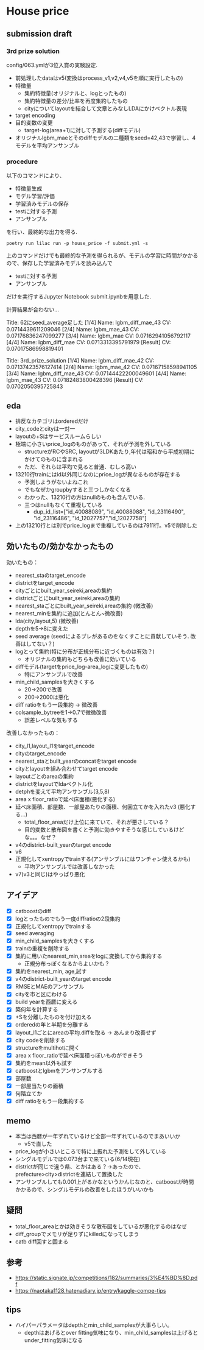 # House price


## submission draft

### 3rd prize solution

config/063.ymlが3位入賞の実験設定.

* 前処理したdataはv5(変換はprocess_v1,v2,v4,v5を順に実行したもの)
* 特徴量
  * 集約特徴量(オリジナルと、logとったもの)
  * 集約特徴量の差分/比率を再度集約したもの
  * cityについてlayoutを結合して文章とみなしLDAにかけベクトル表現
* target encoding
* 目的変数の変更
  * target-log(area+1)に対して予測する(diffモデル)
* オリジナルlgbm_maeとそのdiffモデルの二種類をseed=42,43で学習し、4モデルを平均アンサンブル

### procedure

以下のコマンドにより、

* 特徴量生成
* モデル学習/評価
* 学習済みモデルの保存
* testに対する予測
* アンサンブル

を行い、最終的な出力を得る.

`poetry run lilac run -p house_price -f submit.yml -s`

上のコマンドだけでも最終的な予測を得られるが、モデルの学習に時間がかかるので、保存した学習済みモデルを読み込んで

* testに対する予測
* アンサンブル

だけを実行するJupyter Notebook submit.ipynbを用意した.

計算結果が合わない...

Title: 62にseed_average足した
[1/4]
Name: lgbm_diff_mae_43
CV: 0.0714439611209046
[2/4]
Name: lgbm_mae_43
CV: 0.07176836247099277
[3/4]
Name: lgbm_mae
CV: 0.07162941056792117
[4/4]
Name: lgbm_diff_mae
CV: 0.0713313395791979
[Result]
CV: 0.07017586998819401

Title: 3rd_prize_solution
[1/4]
Name: lgbm_diff_mae_42
CV: 0.07137423576127414
[2/4]
Name: lgbm_mae_42
CV: 0.07167158598941105
[3/4]
Name: lgbm_diff_mae_43
CV: 0.07144422200049601
[4/4]
Name: lgbm_mae_43
CV: 0.07182483800428396
[Result]
CV: 0.0702050395725843
## eda
* 排反なカテゴリはorderedだけ
* city_codeとcityは一対一
* layoutの+Sはサービスルームらしい
* 極端に小さいprice_logのものがあって、それが予測を外している
  * structureがRCやSRC, layoutが3LDKあたり,年代は昭和から平成初期にかけてのものに含まれる
  * ただ、それらは平均で見ると普通、むしろ高い
* 13210行trainにはid以外同じなのにprice_logが異なるものが存在する
  * 予測しようがないよねこれ
  * でもなぜかgroupbyすると三つしかなくなる
  * わかった、13210行の方はnullのものも含んでいる.
  * 三つはnullもなくて重複している
    * dup_id_list=["id_40088089", "id_40088088", "id_23116490", "id_23116486", "id_12027757","id_12027758"]
* 上の13210行とは別でprice_logまで重複しているのは7911行。v5で削除した  
## 効いたもの/効かなかったもの
効いたもの：
* nearest_staのtarget_encode
* districtをtarget_encode
* cityごとにbuilt_year_seireki,areaの集約
* districtごとにbuilt_year_seireki,areaの集約
* nearest_staごとにbuilt_year_seireki,areaの集約 (微改善)
* nearest_minを集約に追加(とんとん~微改善)
* lda(city,layout,5) (微改善)
* depthを5->8に変えた
* seed average (seedによるブレがあるのをなくすことに貢献していそう. 改善はしてない？)
* logとって集約(特に分布が正規分布に近づくものは有効？)
  * オリジナルの集約もどちらも改善に効いている
* diffモデル(targetをprice_log-area_logに変更したもの)
  * 特にアンサンブルで改善
* min_child_samplesを大きくする
  * 20->200で改善
  * 200->2000は悪化
* diff ratioをもう一段集約 -> 微改善
* colsample_bytreeを1->0.7で微微改善
  * 誤差レベルな気もする


改善しなかったもの：
* city_l1,layout_l1をtarget_encode
* cityのtarget_encode
* nearest_staとbuilt_yearのconcatをtarget encode
* cityとlayoutを組み合わせてtarget encode
* layoutごとのareaの集約
* districtをlayoutでldaベクトル化
* detphを変えて平均アンサンブル(3,5,8)
* area x floor_ratioで延べ床面積(悪化する)
* 延べ床面積、部屋数、一部屋あたりの面積、何回立てかを入れたv3 (悪化する...)
  * total_floor_areaだけ上位に来ていて、それが悪さしている？
  * 目的変数と散布図を書くと予測に効きやすそうな感じしているけどな。。。なぜ？
* v4のdistrict-built_yearのtarget encode
* v6
* 正規化してxentropyでtrainする(アンサンブルにはワンチャン使えるかも)
  * 平均アンサンブルでは改善しなかった
* v7(v3と同じ)はやっぱり悪化





## アイデア

* [x] catboostのdiff
* [x] logとったものでもう一度diffratioの2段集約
* [x] 正規化してxentropyでtrainする
* [x] seed averaging
* [x] min_child_samplesを大きくする
* [x] trainの重複を削除する
* [x] 集約に用いたnearest_min,areaをlogに変換してから集約する
  * 正規分布っぽくなるからよいかも？
* [x] 集約をnearest_min, age,試す
* [x] v4のdistrict-built_yearのtarget encode
* [x] RMSEとMAEのアンサンブル
* [x] cityを市と区にわける
* [x] build yearを西暦に変える
* [x] 築何年を計算する
* [x] +Sを分離したものを付け加える
* [x] orderedの年と半期を分離する
* [x] layout_l1ごとにareaの平均.diffを取る -> あんまり改善せず
* [x] city codeを削除する
* [x] structureをmultihotに開く
* [x] area x floor_ratioで延べ床面積っぽいものができそう
* [x] 集約をmean以外も試す
* [x] catboostとlgbmをアンサンブルする
* [x] 部屋数
* [x] 一部屋当たりの面積
* [x] 何階立てか
* [x] diff ratioをもう一段集約する

## memo

* 本当は西暦が一年ずれているけど全部一年ずれているのでまあいいか
  * v5で直した
* price_logが小さいところで特に上振れた予測をして外している
* シングルモデルでは0.073台まで来ている(6/14現在)
* districtが同じで違う県、とかはある？->あったので、prefecture>city>districtを連結して置換した
* アンサンブルしても0.001上がるかなというかんじなのと、catboostが時間かかるので、シングルモデルの改善をしたほうがいいかも

## 疑問

* total_floor_areaとかは効きそうな散布図をしているが悪化するのはなぜ
* diff_groupでメモリが足りずにkilledになってしまう
* catb diff回すと固まる

## 参考

* https://static.signate.jp/competitions/182/summaries/3%E4%BD%8D.pdf
* https://naotaka1128.hatenadiary.jp/entry/kaggle-compe-tips


## tips

* ハイパーパラメータはdepthとmin_child_samplesが大事らしい。
  * depthはあげるとover fitting気味になり、min_child_samplesは上げるとunder_fitting気味になる
